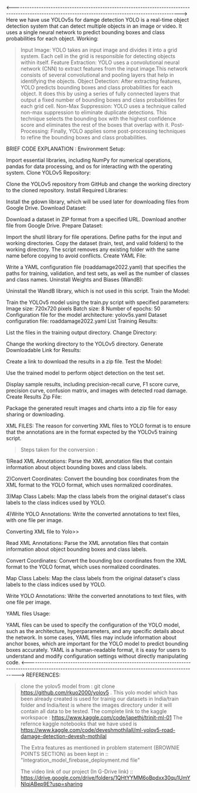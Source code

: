 <----------------------------------------------------------------------------------------------------------------------------------------------------->
Here we have use YOLOv5s for damge detection 
YOLO is a real-time object detection system that can detect multiple objects in an image or video. It uses a single neural network to predict bounding boxes and class probabilities for each object. 
Working:
>Input Image: YOLO takes an input image and divides it into a grid system. Each cell in the grid is responsible for detecting objects within itself.
>Feature Extraction: YOLO uses a convolutional neural network (CNN) to extract features from the input image.This network consists of several convolutional and pooling layers that help in identifying the objects.
>Object Detection: After extracting features, YOLO predicts bounding boxes and class probabilities for each object. It does this by using a series of fully connected layers that output a fixed number of bounding boxes and class probabilities for each grid cell.
>Non-Max Suppression: YOLO uses a technique called non-max suppression to eliminate duplicate detections. This technique selects the bounding box with the highest confidence score and eliminates the rest of the boxes that overlap with it.
>Post-Processing: Finally, YOLO applies some post-processing techniques to refine the bounding boxes and class probabilities.

BRIEF CODE EXPLANATION :
Environment Setup:

Import essential libraries, including NumPy for numerical operations, pandas for data processing, and os for interacting with the operating system.
Clone YOLOv5 Repository:

Clone the YOLOv5 repository from GitHub and change the working directory to the cloned repository.
Install Required Libraries:

Install the gdown library, which will be used later for downloading files from Google Drive.
Download Dataset:

Download a dataset in ZIP format from a specified URL.
Download another file from Google Drive.
Prepare Dataset:

Import the shutil library for file operations.
Define paths for the input and working directories.
Copy the dataset (train, test, and valid folders) to the working directory.
The script removes any existing folder with the same name before copying to avoid conflicts.
Create YAML File:

Write a YAML configuration file (roaddamage2022.yaml) that specifies the paths for training, validation, and test sets, as well as the number of classes and class names.
Uninstall Weights and Biases (WandB):

Uninstall the WandB library, which is not used in this script.
Train the Model:

Train the YOLOv5 model using the train.py script with specified parameters:
Image size: 720x720 pixels
Batch size: 8
Number of epochs: 50
Configuration file for the model architecture: yolov5s.yaml
Dataset configuration file: roaddamage2022.yaml
List Training Results:

List the files in the training output directory.
Change Directory:

Change the working directory to the YOLOv5 directory.
Generate Downloadable Link for Results:

Create a link to download the results in a zip file.
Test the Model:

Use the trained model to perform object detection on the test set.

Display sample results, including precision-recall curve, F1 score curve, precision curve, confusion matrix, and images with detected road damage.
Create Results Zip File:

Package the generated result images and charts into a zip file for easy sharing or downloading.

XML FILES:
The reason for converting XML files to YOLO format is to ensure that the annotations are in the format expected by the YOLOv5 training script.
>Steps taken for the conversion :

1)Read XML Annotations:
Parse the XML annotation files that contain information about object bounding boxes and class labels.

2)Convert Coordinates:
Convert the bounding box coordinates from the XML format to the YOLO format, which uses normalized coordinates.

3)Map Class Labels:
Map the class labels from the original dataset's class labels to the class indices used by YOLO.

4)Write YOLO Annotations:
Write the converted annotations to text files, with one file per image.

Converting XML file to Yolo>>

Read XML Annotations:
Parse the XML annotation files that contain information about object bounding boxes and class labels.

Convert Coordinates:
Convert the bounding box coordinates from the XML format to the YOLO format, which uses normalized coordinates.

Map Class Labels:
Map the class labels from the original dataset's class labels to the class indices used by YOLO.

Write YOLO Annotations:
Write the converted annotations to text files, with one file per image.

YAML files Usage:

YAML files can be used to specify the configuration of the YOLO model, such as the architecture, hyperparameters, and any specific details about the network.
In some cases, YAML files may include information about anchor boxes, which are important for the YOLO model to predict bounding boxes accurately.
YAML is a human-readable format, it is easy for users to understand and modify configuration settings without directly manipulating code.
<-------------------------------------------------------------------------------------------------------------------------------------------------------->
REFERENCES:
>clone the yolov5 model from : git clone https://github.com/rkuo2000/yolov5 . This yolo model which has been already created is used for trainig our datasets in 
 India/train folder  and India/test is where the images directory under it will contain all data to be tested.
>The complete link to the kaggle workspace : https://www.kaggle.com/code/japethj/trinit-ml-01
>The refernce kaggle notebooks that we have used is https://www.kaggle.com/code/deveshmothilall/ml-yolov5-road-damage-detection-devesh-mothilal
>
>The Extra features as mentioned in problem statement (BROWNIE POINTS SECTION) as been kept in :: "Integration_model_firebase_deployment.md file"
>
>The video link of our project (In G-Drive link) :: https://drive.google.com/drive/folders/1QHtYYMM6oBpdxx30qu1UmYNIqjABep9E?usp=sharing
